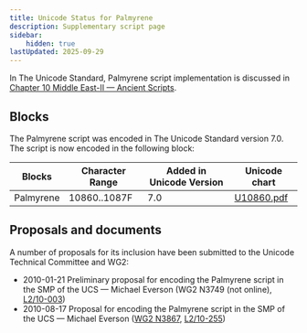 ```yaml
---
title: Unicode Status for Palmyrene
description: Supplementary script page
sidebar:
    hidden: true
lastUpdated: 2025-09-29
---
```


In The Unicode Standard, Palmyrene script implementation is discussed in [Chapter 10 Middle East-II — Ancient Scripts](https://www.unicode.org/versions/latest/core-spec/chapter-10/#G29599).

## Blocks

The Palmyrene script was encoded in The Unicode Standard version 7.0. The script is now encoded in the following block:

| Blocks | Character Range | Added in Unicode Version | Unicode chart |
| ------ | --------------- | ------------------------ | ------------- |
| Palmyrene  | 10860..1087F | 7.0 | [U10860.pdf](http://www.unicode.org/charts/PDF/U10860.pdf) |

## Proposals and documents

A number of proposals for its inclusion have been submitted to the Unicode Technical Committee and WG2:
- 2010-01-21 Preliminary proposal for encoding the Palmyrene script in the SMP of the UCS — Michael Everson (WG2 N3749 (not online), [L2/10-003](http://www.unicode.org/cgi-bin/GetMatchingDocs.pl?L2/10-003))
- 2010-08-17 Proposal for encoding the Palmyrene script in the SMP of the UCS — Michael Everson ([WG2 N3867](https://www.unicode.org/wg2/docs/n3867.pdf), [L2/10-255](http://www.unicode.org/cgi-bin/GetMatchingDocs.pl?L2/10-255))
